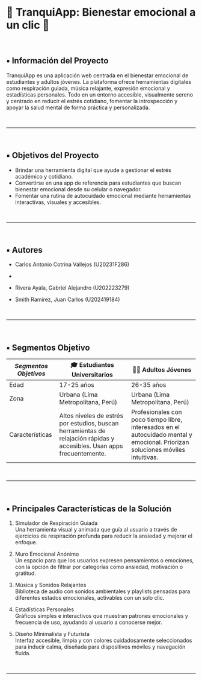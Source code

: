 # 🌿 TranquiApp: Bienestar emocional a un clic 🌿

&nbsp;

## ▪ Información del Proyecto

TranquiApp es una aplicación web centrada en el bienestar emocional de estudiantes y adultos jóvenes. La plataforma ofrece herramientas digitales como respiración guiada, música relajante, expresión emocional y estadísticas personales. Todo en un entorno accesible, visualmente sereno y centrado en reducir el estrés cotidiano, fomentar la introspección y apoyar la salud mental de forma práctica y personalizada.

&nbsp;

------------

&nbsp;

## ▪ Objetivos del Proyecto

- Brindar una herramienta digital que ayude a gestionar el estrés académico y cotidiano.
- Convertirse en una app de referencia para estudiantes que buscan bienestar emocional desde su celular o navegador.
- Fomentar una rutina de autocuidado emocional mediante herramientas interactivas, visuales y accesibles.

&nbsp;

---

&nbsp;

## ▪ Autores

- Carlos Antonio Cotrina Vallejos (U20231F286)
- 
- Rivera Ayala, Gabriel Alejandro (U202223279)

- Smith Ramirez, Juan Carlos (U202419184)

&nbsp;

------------

&nbsp;

## ▪ Segmentos Objetivo

| *Segmentos Objetivos*              | 🎓 Estudiantes Universitarios     | 🧑‍💼 Adultos Jóvenes                        |
| ------------------------------------- | ------------------------------------ | ---------------------------------------------- |
| Edad                              | 17-25 años                          | 26-35 años                                       |
| Zona                              | Urbana (Lima Metropolitana, Perú)   | Urbana (Lima Metropolitana, Perú)              |
| Características                   | Altos niveles de estrés por estudios, buscan herramientas de relajación rápidas y accesibles. Usan apps frecuentemente. | Profesionales con poco tiempo libre, interesados en el autocuidado mental y emocional. Priorizan soluciones móviles intuitivas. |

&nbsp;

------------

&nbsp;

## ▪ Principales Características de la Solución

1. Simulador de Respiración Guiada  
   Una herramienta visual y animada que guía al usuario a través de ejercicios de respiración profunda para reducir la ansiedad y mejorar el enfoque.

2. Muro Emocional Anónimo  
   Un espacio para que los usuarios expresen pensamientos o emociones, con la opción de filtrar por categorías como ansiedad, motivación o gratitud.

3. Música y Sonidos Relajantes  
   Biblioteca de audio con sonidos ambientales y playlists pensadas para diferentes estados emocionales, activables con un solo clic.

4. Estadísticas Personales  
   Gráficos simples e interactivos que muestran patrones emocionales y frecuencia de uso, ayudando al usuario a conocerse mejor.

5. Diseño Minimalista y Futurista  
   Interfaz accesible, limpia y con colores cuidadosamente seleccionados para inducir calma, diseñada para dispositivos móviles y navegación fluida.

&nbsp;

------------
